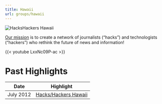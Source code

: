 ```yaml
---
title: Hawaii
url: groups/hawaii
---
```


![HacksHackers Hawaii](https://live.staticflickr.com/7246/7556990366_1cac39a4dc_3k.jpg)

[Our mission](https://www.hawaiiweblog.com/2012/07/13/hackshackers-hawaii) is to create a network of journalists (“hacks”) and technologists (“hackers”) who rethink the future of news and information!

{{< youtube LxxNc09P-ac >}}

# Past Highlights

| **Date**  | **Highlight** |  
|-----------|---------------|  
| July 2012 | [Hacks/Hackers Hawaii](https://api.flickr.com/photos/hawaii/albums/72157630545638832) |

